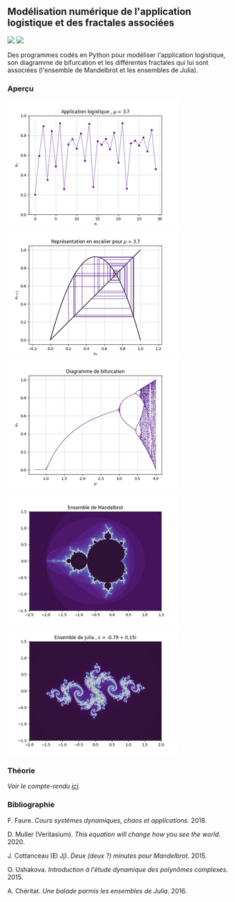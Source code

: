 ## Modélisation numérique de l'application logistique et des fractales associées

![](https://img.shields.io/badge/Language-Python-blue.png) ![](https://img.shields.io/badge/Version-Stable-success.png)

Des programmes codés en Python pour modéliser l'application logistique, son diagramme de bifurcation et les différentes fractales qui lui sont associées (l'ensemble de Mandelbrot et les ensembles de Julia).

### Aperçu

<p float="left">
  <img src="resources/Application.png" />
  <img src="resources/Escaliers.png" />
  <img src="resources/Bifurcation.png" />
</p>
<p float="left">
  <img src="resources/Mandelbrot.png" />
  <img src="resources/Julia.png" />
</p>

### Théorie

*Voir le compte-rendu [ici](https://github.com/nathanzimniak/logistic-map/blob/main/compte-rendu.pdf).*

### Bibliographie

F. Faure. *Cours systèmes dynamiques, chaos et applications*. 2018.

D. Muller (Veritasium). *This equation will change how you see the world*. 2020.

J. Cottanceau (El Jj). *Deux (deux ?) minutes pour Mandelbrot*. 2015.

O. Ushakova. *Introduction à l'étude dynamique des polynômes complexes*. 2015.

A. Chéritat. *Une balade parmis les ensembles de Julia*. 2016.
